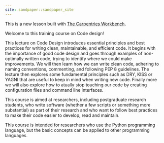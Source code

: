 ```yaml
---
site: sandpaper::sandpaper_site
---
```


This is a new lesson built with [The Carpentries Workbench][workbench]. 

Welcome to this training course on Code design!

This lecture on Code Design introduces essential principles and best practices for writing clean, maintainable, and efficient code. 
It begins with the importance of good code design and goes through examples of non-optimally written code, trying to identify where we could make improvements.  We will then learn how we can write clean code, adhering to naming conventions, commenting, and following PEP 8 guidelines. The lecture then explores some fundamental principles such as DRY, KISS or YAGNI that are useful to keep in mind when writing new code. Finally more we will also explore how to atually stop touching our code by creating configuration files and command line interfaces. 

This course is aimed at researchers, including postgraduate research students, who write software (whether a few scripts or something more substantial) as part of their research and who want to follow best practices to make their code easier to develop, read and maintain.

This course is intended for researchers who use the Python programming language, but the basic concepts can be applied to other programming languages.


[workbench]: https://carpentries.github.io/sandpaper-docs

